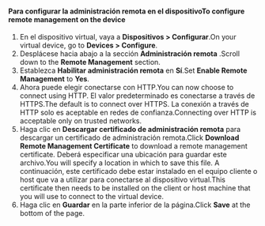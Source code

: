 
#### <a name="to-configure-remote-management-on-the-device"></a><span data-ttu-id="b623d-101">Para configurar la administración remota en el dispositivo</span><span class="sxs-lookup"><span data-stu-id="b623d-101">To configure remote management on the device</span></span>
1. <span data-ttu-id="b623d-102">En el dispositivo virtual, vaya a **Dispositivos > Configurar**.</span><span class="sxs-lookup"><span data-stu-id="b623d-102">On your virtual device, go to **Devices > Configure**.</span></span>
2. <span data-ttu-id="b623d-103">Desplácese hacia abajo a la sección **Administración remota** .</span><span class="sxs-lookup"><span data-stu-id="b623d-103">Scroll down to the **Remote Management** section.</span></span>
3. <span data-ttu-id="b623d-104">Establezca **Habilitar administración remota** en **Sí**.</span><span class="sxs-lookup"><span data-stu-id="b623d-104">Set **Enable Remote Management** to **Yes**.</span></span>
4. <span data-ttu-id="b623d-105">Ahora puede elegir conectarse con HTTP.</span><span class="sxs-lookup"><span data-stu-id="b623d-105">You can now choose to connect using HTTP.</span></span> <span data-ttu-id="b623d-106">El valor predeterminado es conectarse a través de HTTPS.</span><span class="sxs-lookup"><span data-stu-id="b623d-106">The default is to connect over HTTPS.</span></span> <span data-ttu-id="b623d-107">La conexión a través de HTTP solo es aceptable en redes de confianza.</span><span class="sxs-lookup"><span data-stu-id="b623d-107">Connecting over HTTP is acceptable only on trusted networks.</span></span>
5. <span data-ttu-id="b623d-108">Haga clic en **Descargar certificado de administración remota** para descargar un certificado de administración remota.</span><span class="sxs-lookup"><span data-stu-id="b623d-108">Click **Download Remote Management Certificate** to download a remote management certificate.</span></span> <span data-ttu-id="b623d-109">Deberá especificar una ubicación para guardar este archivo.</span><span class="sxs-lookup"><span data-stu-id="b623d-109">You will specify a location in which to save this file.</span></span> <span data-ttu-id="b623d-110">A continuación, este certificado debe estar instalado en el equipo cliente o host que va a utilizar para conectarse al dispositivo virtual.</span><span class="sxs-lookup"><span data-stu-id="b623d-110">This certificate then needs to be installed on the client or host machine that you will use to connect to the virtual device.</span></span>
6. <span data-ttu-id="b623d-111">Haga clic en **Guardar** en la parte inferior de la página.</span><span class="sxs-lookup"><span data-stu-id="b623d-111">Click **Save** at the bottom of the page.</span></span>

